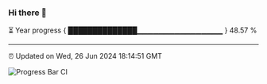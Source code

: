 ### Hi there 👋

⏳ Year progress { ██████████████▁▁▁▁▁▁▁▁▁▁▁▁▁▁▁▁ } 48.57 %

---

⏰ Updated on Wed, 26 Jun 2024 18:14:51 GMT

![Progress Bar CI](https://github.com/liununu/liununu/workflows/Progress%20Bar%20CI/badge.svg)
